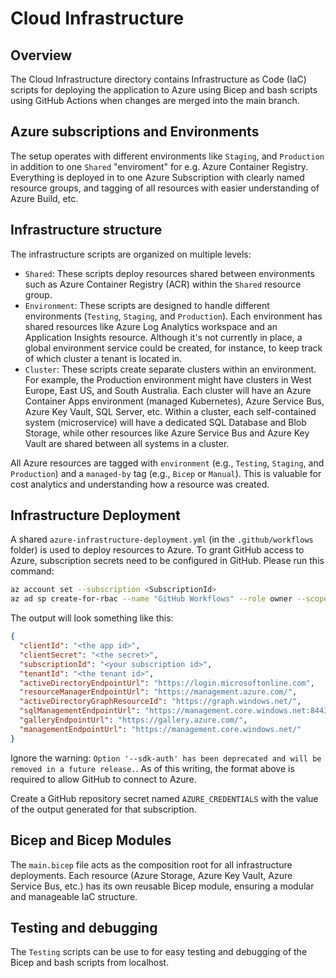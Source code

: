 # Cloud Infrastructure

## Overview

The Cloud Infrastructure directory contains Infrastructure as Code (IaC) scripts for deploying the application to Azure using Bicep and bash scripts using GitHub Actions when changes are merged into the main branch.

## Azure subscriptions and Environments


The setup operates with different environments like `Staging`, and `Production` in addition to one `Shared` "enviroment" for e.g. Azure Container Registry. Everything is deployed in to one Azure Subscription with clearly named resource groups, and tagging of all resources with easier understanding of Azure Build, etc.

## Infrastructure structure

The infrastructure scripts are organized on multiple levels:

- `Shared`: These scripts deploy resources shared between environments such as Azure Container Registry (ACR) within the `Shared` resource group.
- `Environment`: These scripts are designed to handle different environments (`Testing`, `Staging`, and `Production`). Each environment has shared resources like Azure Log Analytics workspace and an Application Insights resource. Although it's not currently in place, a global environment service could be created, for instance, to keep track of which cluster a tenant is located in.
- `Cluster`: These scripts create separate clusters within an environment. For example, the Production environment might have clusters in West Europe, East US, and South Australia. Each cluster will have an Azure Container Apps environment (managed Kubernetes), Azure Service Bus, Azure Key Vault, SQL Server, etc. Within a cluster, each self-contained system (microservice) will have a dedicated SQL Database and Blob Storage, while other resources like Azure Service Bus and Azure Key Vault are shared between all systems in a cluster.

All Azure resources are tagged with `environment` (e.g., `Testing`, `Staging`, and `Production`) and a `managed-by` tag (e.g., `Bicep` or `Manual`). This is valuable for cost analytics and understanding how a resource was created.

## Infrastructure Deployment

A shared `azure-infrastructure-deployment.yml` (in the `.github/workflows` folder) is used to deploy resources to Azure. To grant GitHub access to Azure, subscription secrets need to be configured in GitHub. Please run this command:

``` bash
az account set --subscription <SubscriptionId>
az ad sp create-for-rbac --name "GitHub Workflows" --role owner --scopes /subscriptions/<SubscriptionId> --sdk-auth
```

The output will look something like this:

```json
{
  "clientId": "<the app id>",
  "clientSecret": "<the secret>",
  "subscriptionId": "<your subscription id>",
  "tenantId": "<the tenant id>",
  "activeDirectoryEndpointUrl": "https://login.microsoftonline.com",
  "resourceManagerEndpointUrl": "https://management.azure.com/",
  "activeDirectoryGraphResourceId": "https://graph.windows.net/",
  "sqlManagementEndpointUrl": "https://management.core.windows.net:8443/",
  "galleryEndpointUrl": "https://gallery.azure.com/",
  "managementEndpointUrl": "https://management.core.windows.net/"
}
```

Ignore the warning: `Option '--sdk-auth' has been deprecated and will be removed in a future release.`. As of this writing, the format above is required to allow GitHub to connect to Azure.

Create a GitHub repository secret named `AZURE_CREDENTIALS` with the value of the output generated for that subscription.

## Bicep and Bicep Modules

The `main.bicep` file acts as the composition root for all infrastructure deployments. Each resource (Azure Storage, Azure Key Vault, Azure Service Bus, etc.) has its own reusable Bicep module, ensuring a modular and manageable IaC structure.

## Testing and debugging

The `Testing` scripts can be use to for easy testing and debugging of the Bicep and bash scripts from localhost.
